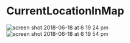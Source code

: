 # CurrentLocationInMap
![screen shot 2018-06-18 at 6 19 24 pm](https://user-images.githubusercontent.com/16849127/41536817-46f3def6-7324-11e8-8ca2-19f97f518048.png)
![screen shot 2018-06-18 at 6 19 54 pm](https://user-images.githubusercontent.com/16849127/41536818-471d79f0-7324-11e8-81ac-bf8730c6ae24.png)
